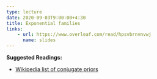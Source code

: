 ```yaml
---
type: lecture
date: 2020-09-03T9:00:00+4:30
title: Exponential families
links:
    - url: https://www.overleaf.com/read/hpsvbrnvnvwj
      name: slides
---
```

**Suggested Readings:**
- [Wikipedia list of conjugate priors](https://en.wikipedia.org/wiki/Conjugate_prior)
